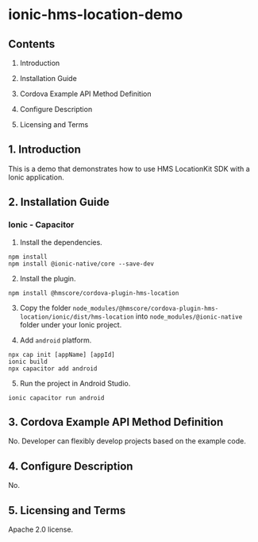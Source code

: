 # ionic-hms-location-demo

## Contents

1. Introduction

2. Installation Guide

3. Cordova Example API Method Definition

4. Configure Description

5. Licensing and Terms


## 1. Introduction

This is a demo that demonstrates how to use HMS LocationKit SDK with a Ionic application.

## 2. Installation Guide

### Ionic - Capacitor

1. Install the dependencies.

```shell
npm install
npm install @ionic-native/core --save-dev
```

2. Install the plugin.

```shell
npm install @hmscore/cordova-plugin-hms-location
```

3. Copy the folder `node_modules/@hmscore/cordova-plugin-hms-location/ionic/dist/hms-location` into `node_modules/@ionic-native` folder under your Ionic project.

4. Add `android` platform.

```shell
npx cap init [appName] [appId]
ionic build
npx capacitor add android
```

5. Run the project in Android Studio.

```shell
ionic capacitor run android
```

## 3. Cordova Example API Method Definition

No. Developer can flexibly develop projects based on the example code.

## 4. Configure Description

No.

## 5. Licensing and Terms

Apache 2.0 license.
